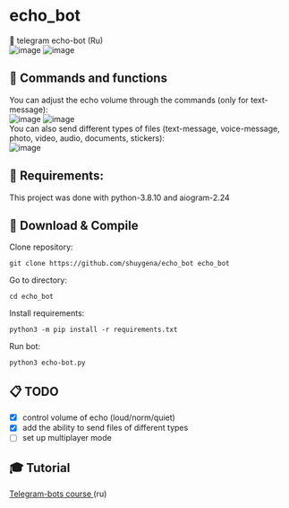 # echo_bot
:loudspeaker: telegram echo-bot (Ru)  
![image](https://user-images.githubusercontent.com/75737596/213930850-ce2520cb-48cb-4817-acd9-e6adc0187fda.png)
![image](https://user-images.githubusercontent.com/75737596/213930827-4311b59a-d472-446d-b1b2-80086b8db804.png)

## 🤖 Commands and functions
You can adjust the echo volume through the commands (only for text-message):  
![image](https://user-images.githubusercontent.com/75737596/213931803-8ea08e74-835b-4373-a7cc-2079a0665e61.png)
![image](https://user-images.githubusercontent.com/75737596/213931820-fa7553a7-013a-41a5-94b0-ac7391c63924.png)  
You can also send different types of files (text-message, voice-message, photo, video, audio, documents, stickers):  
![image](https://user-images.githubusercontent.com/75737596/213931981-8e80642d-e429-412e-ac8f-77a5a4823d7c.png)  

## :toolbox: Requirements:  
This project was done with python-3.8.10 and aiogram-2.24  

## :link: Download & Compile
Clone repository:
```
git clone https://github.com/shuygena/echo_bot echo_bot
```
Go to directory:
```
cd echo_bot
```
Install requirements:  
```
python3 -m pip install -r requirements.txt
```
Run bot:   
```
python3 echo-bot.py
``` 

## :clipboard: TODO
- [x] control volume of echo (loud/norm/quiet)
- [x] add the ability to send files of different types
- [ ] set up multiplayer mode

## :mortar_board: Tutorial
[Telegram-bots course ](https://stepik.org/course/120924/info) (ru)
